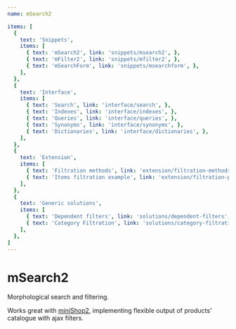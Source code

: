 ```yaml
---
name: mSearch2

items: [
  {
    text: 'Snippets',
    items: [
      { text: 'mSearch2', link: 'snippets/msearch2', },
      { text: 'mFilter2', link: 'snippets/mfilter2', },
      { text: 'mSearchForm', link: 'snippets/msearchform', },
    ],
  },
  {
    text: 'Interface',
    items: [
      { text: 'Search', link: 'interface/search', },
      { text: 'Indexes', link: 'interface/indexes', },
      { text: 'Queries', link: 'interface/queries', },
      { text: 'Synonyms', link: 'interface/synonyms', },
      { text: 'Dictionaries', link: 'interface/dictionaries', },
    ],
  },
  {
    text: 'Extension',
    items: [
      { text: 'Filtration methods', link: 'extension/filtration-methods', },
      { text: 'Items filtration example', link: 'extension/filtration-product-example', },
    ],
  },
  {
    text: 'Generic solutions',
    items: [
      { text: 'Dependent filters', link: 'solutions/dependent-filters', },
      { text: 'Сategory Filtration', link: 'solutions/category-filtration', },
    ],
  },
]
---
```

# mSearch2

Morphological search and filtering.

Works great with [miniShop2][1], implementing flexible output of products' catalogue with ajax filters.

[1]: /en/components/minishop2/
